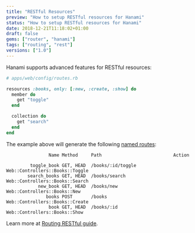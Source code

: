 ```yaml
---
title: "RESTful Resources"
preview: "How to setup RESTful resources for Hanami"
status: "How to setup RESTful resources for Hanami"
date: 2018-12-21T11:18:02+01:00
draft: false
gems: ["router", "hanami"]
tags: ["routing", "rest"]
versions: ["1.0"]
---
```


Hanami supports advanced features for RESTful resources:

```ruby
# apps/web/config/routes.rb

resources :books, only: [:new, :create, :show] do
  member do
    get "toggle"
  end

  collection do
    get "search"
  end
end
```

The example above will generate the following [named routes](/named/routes):

```shell
                Name Method     Path                           Action

         toggle_book GET, HEAD  /books/:id/toggle              Web::Controllers::Books::Toggle
        search_books GET, HEAD  /books/search                  Web::Controllers::Books::Search
            new_book GET, HEAD  /books/new                     Web::Controllers::Books::New
               books POST       /books                         Web::Controllers::Books::Create
                book GET, HEAD  /books/:id                     Web::Controllers::Books::Show
```

Learn more at [Routing RESTful guide](https://guides.hanamirb.org/routing/restful-resources/).
